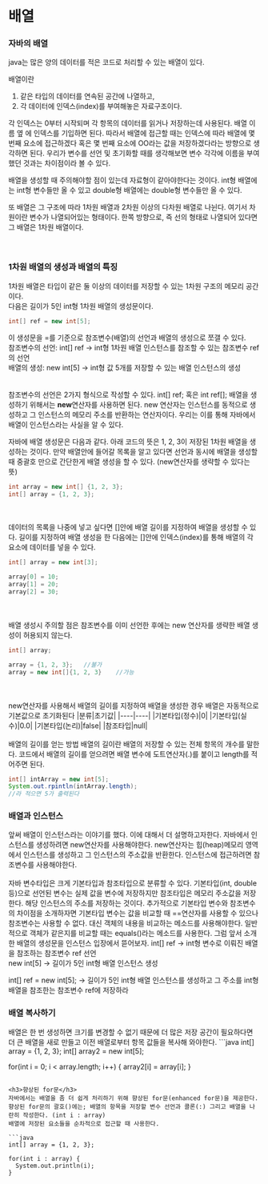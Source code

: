<h1>배열</h1>

<h3>자바의 배열</h3>
java는 많은 양의 데이터를 적은 코드로 처리할 수 있는 배열이 있다.<br>

배열이란<br>
1. 같은 타입의 데이터를 연속된 공간에 나열하고,<br>
2. 각 데이터에 인덱스(index)를 부여해놓은 자료구조이다.<br>

각 인덱스는 0부터 시작되며 각 항목의 데이터를 읽거나 저장하는데 사용된다.
배열 이름 옆 [](대괄호)에 인덱스를 기입하면 된다.
따라서 배열에 접근할 때는 인덱스에 따라 배열에 몇 번째 요소에 접근하겠다 혹은 몇 번째 요소에 OO라는 값을 저장하겠다라는 방향으로 생각하면 된다.
우리가 변수를 선언 및 초기화할 때를 생각해보면 변수 각각에 이름을 부여했던 것과는 차이점이라 볼 수 있다.<br>

배열을 생성할 때 주의해야할 점이 있는데 자료형이 같아야한다는 것이다.
int형 배열에는 int형 변수들만 올 수 있고 double형 배열에는 double형 변수들만 올 수 있다.<br>

또 배열은 그 구조에 따라 1차원 배열과 2차원 이상의 다차원 배열로 나뉜다.
여기서 차원이란 변수가 나열되어있는 형태이다.
한쪽 방향으로, 즉 선의 형태로 나열되어 있다면 그 배열은 1차원 배열이다.<br>
<br><br>


<h3>1차원 배열의 생성과 배열의 특징</h3>
1차원 배열은 타입이 같은 둘 이상의 데이터를 저장할 수 있는 1차원 구조의 메모리 공간이다.<br>
다음은 길이가 5인 int형 1차원 배열의 생성문이다.<br>

```java
int[] ref = new int[5];
```

이 생성문을 =를 기준으로 참조변수(배열)의 선언과 배열의 생성으로 쪼갤 수 있다.<br>
참조변수의 선언: int[] ref -> int형 1차원 배열 인스턴스를 참조할 수 있는 참조변수 ref의 선언<br>
배열의 생성: new int[5] -> int형 값 5개를 저장할 수 있는 배열 인스턴스의 생성<br>
<br><br>
참조변수의 선언은 2가지 형식으로 작성할 수 있다. int[] ref; 혹은 int ref[];
배열을 생성하기 위해서는 **new**연산자를 사용하면 된다. 
new 연산자는 인스턴스를 동적으로 생성하고 그 인스턴스의 메모리 주소를 반환하는 연산자이다.
우리는 이를 통해 자바에서 배열이 인스턴스라는 사실을 알 수 있다.

자바에 배열 생성문은 다음과 같다. 아래 코드의 뜻은 1, 2, 3이 저장된 1차원 배열을 생성하는 것이다.
만약 배열안에 들어갈 목록을 알고 있다면 선언과 동시에 배열을 생성할 때 중괄호 만으로 간단한게 배열 생성을 할 수 있다. (new연산자를 생략할 수 있다는 뜻)
```java
int array = new int[] {1, 2, 3};
int[] array = {1, 2, 3};
```
<br><br>
데이터의 목록을 나중에 넣고 싶다면 []안에 배열 길이를 지정하여 배열을 생성할 수 있다.
길이를 지정하여 배열 생성을 한 다음에는 []안에 인덱스(index)를 통해 배열의 각 요소에 데이터를 넣을 수 있다.
```java
int[] array = new int[3];

array[0] = 10;
array[1] = 20;
array[2] = 30;
```
<br><br>
배열 생성시 주의할 점은 참조변수를 이미 선언한 후에는 new 연산자를 생략한 배열 생성이 허용되지 않는다.
```java
int[] array;

array = {1, 2, 3};   //불가
array = new int[]{1, 2, 3}    //가능
```
<br><br>
new연산자를 사용해서 배열의 길이를 지정하여 배열을 생성한 경우 배열은 자동적으로 기본값으로 초기화된다
|분류|초기값|
|----|----|
|기본타입(정수)|0|
|기본타입(실수)|0.0|
|기본타입(논리)|false|
|참조타입|null|
<br><br>
배열의 길이를 얻는 방법
배열의 길이란 배열의 저장할 수 있는 전체 항목의 개수를 말한다.
코드에서 배열의 길이를 얻으려면 배열 변수에 도트연산자(.)를 붙이고 length를 적어주면 된다.
```java
int[] intArray = new int[5];
System.out.rpintln(intArray.length);
//라 적으면 5가 출력된다
```

<h3>배열과 인스턴스</h3>
앞써 배열이 인스턴스라는 이야기를 했다. 이에 대해서 더 설명하고자한다.
자바에서 인스턴스를 생성하려면 new연산자를 사용해야한다.
new연산자는 힙(heap)메모리 영역에서 인스턴스를 생성하고 그 인스턴스의 주소값을 반환한다.
인스턴스에 접근하려면 참조변수를 사용해야한다. 
<br><br>
자바 변수타입은 크게 기본타입과 참조타입으로 분류할 수 있다.
기본타입(int, double 등)으로 선언된 변수는 실제 값을 변수에 저장하지만 참조타입은 메모리 주소값을 저장한다.
해당 인스턴스의 주소를 저장하는 것이다.
추가적으로 기본타입 변수와 참조변수의 차이점을 소개하자면 기본타입 변수는 값을 비교할 때 ==연산자를 사용할 수 있으나 참조변수는 사용할 수 없다. 대신 객체의 내용을 비교하는 메소드를 사용해야한다. 일반적으로 객체가 같은지를 비교할 때는 equals()라는 메소드를 사용한다.
그럼 앞서 소개한 배열의 생성문을 인스턴스 입장에서 뜯어보자.
int[] ref -> int형 변수로 이뤄진 배열을 참조하는 참조변수 ref 선언<br>
new int[5] -> 길이가 5인 int형 배열 인스턴스 생성<br>

int[] ref = new int[5]; -> 길이가 5인 int형 배열 인스턴스를 생성하고 그 주소를 int형 배열을 참조한는 참조변수 ref에 저장하라

<h3>배열 복사하기</h3>
배열은 한 번 생성하면 크기를 변경할 수 없기 때문에 더 많은 저장 공간이 필요하다면 더 큰 배열을 새로 만들고 이전 배열로부터 항목 값들을 복사해 와야한다.
```java
int[] array = {1, 2, 3};
int[] array2 = new int[5];

for(int i = 0; i < array.length; i++) {
  array2[i] = array[i];
}
```

<h3>향상된 for문</h3>
자바에서는 배열을 좀 더 쉽게 처리하기 위해 향상된 for문(enhanced for문)을 제공한다.
향상된 for문의 괄호()에는; 배열의 항목을 저장할 변수 선언과 콜론(:) 그리고 배열을 나란히 작성한다. (int i : array)
배열에 저장된 요소들을 순차적으로 접근할 때 사용한다.

```java
int[] array = {1, 2, 3};

for(int i : array) {
  System.out.println(i);
}
```

















